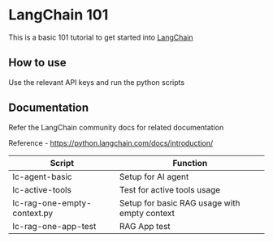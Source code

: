 # LangChain 101

This is a basic 101 tutorial to get started into [LangChain](https://python.langchain.com/docs/introduction/)

## How to use

Use the relevant API keys and run the python scripts

## Documentation

Refer the LangChain community docs for related documentation

Reference - https://python.langchain.com/docs/introduction/

|Script|Function|
|-----|-----|
|lc-agent-basic|Setup for AI agent|
|lc-active-tools|Test for active tools usage|
|lc-rag-one-empty-context.py|Setup for basic RAG usage with empty context|
|lc-rag-one-app-test|RAG App test|
